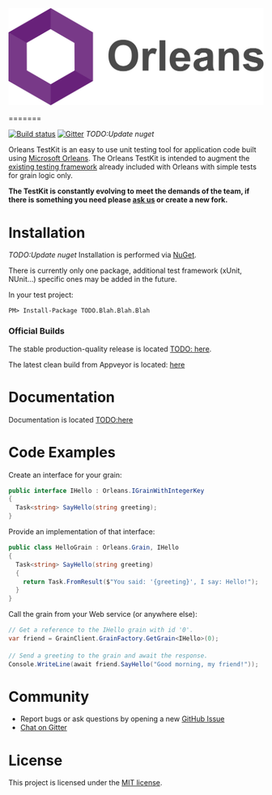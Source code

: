 <p align="center">
  <img src="https://github.com/dotnet/orleans/blob/gh-pages/assets/logo_full.png" alt="Orleans logo" width="600px"> 
</p>
=======

[![Build status](https://ci.appveyor.com/api/projects/status/k4crsho9d5vlbcgg/branch/master?svg=true)](https://ci.appveyor.com/project/dsarfati/orleanstestkit/branch/master)
[![Gitter](https://badges.gitter.im/Join%20Chat.svg)](https://gitter.im/dotnet/orleans?utm_source=badge&utm_medium=badge&utm_campaign=pr-badge)
*TODO:Update nuget*

Orleans TestKit is an easy to use unit testing tool for application code built using [Microsoft Orleans](http://dotnet.github.io/orleans/).
The Orleans TestKit is intended to augment the [existing testing framework](http://dotnet.github.io/orleans/Tutorials/Unit-Testing-Grains.html?q=test) already included with
Orleans with simple tests for grain logic only.

**The TestKit is constantly evolving to meet the demands of the team, if there is something you need please [ask us](https://github.com/OrleansContrib/OrleansTestKit/issues)
or create a new fork.**

Installation
=====
*TODO:Update nuget*
Installation is performed via [NuGet](https://www.nuget.org/packages?q=orleans). 

There is currently only one package, additional test framework (xUnit, NUnit...) specific ones may be added in the future.

In your test project:
```
PM> Install-Package TODO.Blah.Blah.Blah 
```

### Official Builds

The stable production-quality release is located [TODO: here](https://github.com/dotnet/orleans/releases/latest).

The latest clean build from Appveyor is located: [here](https://ci.appveyor.com/project/dsarfati/orleanstestkit/branch/master/artifacts)

Documentation
=============

Documentation is located [TODO:here](http://dotnet.github.io/orleans/)

Code Examples
=============

Create an interface for your grain:
```c#
public interface IHello : Orleans.IGrainWithIntegerKey
{
  Task<string> SayHello(string greeting);
}
```

Provide an implementation of that interface:
```c#
public class HelloGrain : Orleans.Grain, IHello
{
  Task<string> SayHello(string greeting)
  {
    return Task.FromResult($"You said: '{greeting}', I say: Hello!");
  }
}
```

Call the grain from your Web service (or anywhere else):
```c#
// Get a reference to the IHello grain with id '0'.
var friend = GrainClient.GrainFactory.GetGrain<IHello>(0);

// Send a greeting to the grain and await the response.
Console.WriteLine(await friend.SayHello("Good morning, my friend!"));
```

Community
=====

* Report bugs or ask questions by opening a new [GitHub Issue](https://github.com/OrleansContrib/OrleansTestKit/issues)
* [Chat on Gitter](https://gitter.im/dotnet/orleans)

License
=====
This project is licensed under the [MIT license](https://github.com/dotnet/orleans/blob/master/LICENSE).
